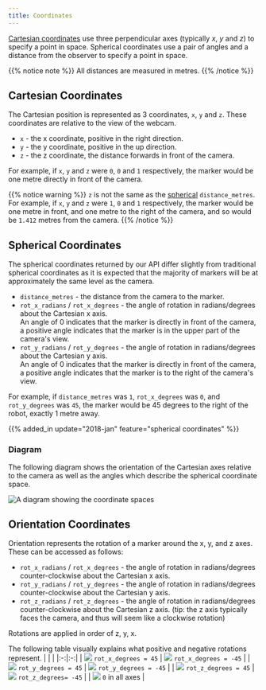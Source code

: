 ```yaml
---
title: Coordinates
---
```


[Cartesian coordinates](https://en.wikipedia.org/wiki/Cartesian_coordinate_system) use three perpendicular axes (typically _x_, _y_ and _z_) to specify a point in space.
Spherical coordinates use a pair of angles and a distance from the observer to specify a point in space.

{{% notice note %}}
All distances are measured in metres.
{{% /notice %}}

## Cartesian Coordinates
The Cartesian position is represented as 3 coordinates, `x`, `y` and `z`. These coordinates are relative to the view of the webcam.

- `x` - the x coordinate, positive in the right direction.
- `y` - the y coordinate, positive in the up direction.
- `z` - the z coordinate, the distance forwards in front of the camera.

For example, if `x`, `y` and `z` were `0`, `0` and `1` respectively, the marker would be one metre directly in front of the camera.

{{% notice warning %}}
`z` is not the same as the [spherical](#spherical-coordinates) `distance_metres`. For example, if `x`, `y` and `z` were `1`, `0` and `1` respectively, the marker would be one metre in front, and one metre to the right of the camera, and so would be `1.412` metres from the camera.
{{% /notice %}}

## Spherical Coordinates
The spherical coordinates returned by our API differ slightly from traditional
spherical coordinates as it is expected that the majority of markers will be at
approximately the same level as the camera.

 - `distance_metres` - the distance from the camera to the marker.
 - `rot_x_radians` / `rot_x_degrees` - the angle of rotation in radians/degrees
   about the Cartesian x axis.
   \
   An angle of 0 indicates that the marker is directly in front of the camera, a
   positive angle indicates that the marker is in the upper part of the camera's
   view.
 - `rot_y_radians` / `rot_y_degrees` - the angle of rotation in radians/degrees
   about the Cartesian y axis.
   \
   An angle of 0 indicates that the marker is directly in front of the camera, a
   positive angle indicates that the marker is to the right of the camera's
   view.

For example, if `distance_metres` was `1`, `rot_x_degrees` was `0`, and
`rot_y_degrees` was `45`, the marker would be 45 degrees to the right of the
robot, exactly 1 metre away.

{{% added_in update="2018-jan" feature="spherical coordinates" %}}

### Diagram

The following diagram shows the orientation of the Cartesian axes relative to
the camera as well as the angles which describe the spherical coordinate space.

![A diagram showing the coordinate spaces](/img/api/coordinate-spaces.svg)

## Orientation Coordinates

Orientation represents the rotation of a marker around the x, y, and z axes. These can be accessed as follows:

- `rot_x_radians` / `rot_x_degrees` - the angle of rotation in radians/degrees
   counter-clockwise about the Cartesian x axis.
- `rot_y_radians` / `rot_y_degrees` - the angle of rotation in radians/degrees
   counter-clockwise about the Cartesian y axis.
- `rot_z_radians` / `rot_z_degrees` - the angle of rotation in radians/degrees
   counter-clockwise about the Cartesian z axis. (tip: the z axis typically faces the camera, and thus will seem like a clockwise rotation)

Rotations are applied in order of z, y, x.

The following table visually explains what positive and negative rotations represent.
|  |  |
|:-:|:-:|
| <img src="/img/api/coordinate-orientations/m45x0y0z.png?width=200px" style="margin:0"/> `rot_x_degrees = 45` | <img src="/img/api/coordinate-orientations/m-45x0y0z.png?width=200px" style="margin:0"/>  `rot_x_degrees = -45` |
| <img src="/img/api/coordinate-orientations/m0x45y0z.png?width=200px" style="margin:0"/> `rot_y_degrees = 45` |  <img src="/img/api/coordinate-orientations/m0x-45y0z.png?width=200px" style="margin:0"/> `rot_y_degrees = -45` |
| <img src="/img/api/coordinate-orientations/m0x0y45z.png?width=200px" style="margin:0"/> `rot_z_degrees = 45` |  <img src="/img/api/coordinate-orientations/m0x0y-45z.png?width=200px" style="margin:0"/>  `rot_z_degrees= -45` |
|  <img src="/img/api/coordinate-orientations/m0x0y0z.png?width=200px" style="margin:0"/> `0` in all axes  |
